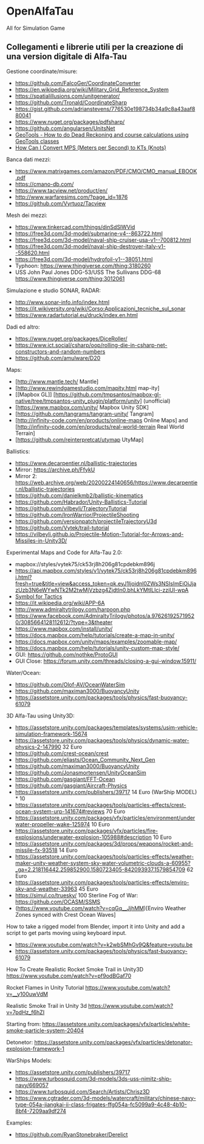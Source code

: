 # OpenAlfaTau
All for Simulation Game

## Collegamenti e librerie utili per la creazione di una version digitale di Alfa-Tau

Gestione coordinate/misure:

- https://github.com/FalcoGer/CoordinateConverter
- https://en.wikipedia.org/wiki/Military_Grid_Reference_System
- https://spatialillusions.com/unitgenerator/
- https://github.com/Tronald/CoordinateSharp
- https://gist.github.com/adrianstevens/776530e198734b34a9c8a43aaf880041
- https://www.nuget.org/packages/pdfsharp/
- https://github.com/angularsen/UnitsNet
- [GeoTools - How to do Dead Reckoning and course calculations using GeoTools classes](http://www.javased.com/index.php?post=3917340)
- [How Can I Convert MPS (Meters per Second) to KTs (Knots)](https://www.quora.com/C-How-can-I-convert-MPS-meters-per-second-to-KTs-knots-Or-KTs-to-MPS-It-doesnt-matter)

Banca dati mezzi:

- https://www.matrixgames.com/amazon/PDF/CMO/CMO_manual_EBOOK.pdf
- https://cmano-db.com/
- https://www.tacview.net/product/en/
- http://www.warfaresims.com/?page_id=1876
- https://github.com/Vyrtuoz/Tacview

Mesh dei mezzi:

- https://www.tinkercad.com/things/dinSdSlWVid
- https://free3d.com/3d-model/submarine-v4--863722.html
- https://free3d.com/3d-model/naval-ship-cruiser-usa-v1--700812.html
- https://free3d.com/3d-model/naval-ship-destroyer-italy-v1--558620.html
- https://free3d.com/3d-model/hydrofoil-v1--38051.html
- Typhoon: https://www.thingiverse.com/thing:3180260
- USS John Paul Jones DDG-53/USS The Sullivans DDG-68 https://www.thingiverse.com/thing:3012061

Simulazione e studio SONAR, RADAR:

- http://www.sonar-info.info/index.html
- https://it.wikiversity.org/wiki/Corso:Applicazioni_tecniche_sul_sonar
- https://www.radartutorial.eu/druck/index.en.html

Dadi ed altro:

- https://www.nuget.org/packages/DiceRoller/
- https://www.ict.social/csharp/oop/rolling-die-in-csharp-net-constructors-and-random-numbers
- https://github.com/amulware/D20

Maps:

* [http://www.mantle.tech/ Mantle]
* [http://www.rewindgamestudio.com/mapity.html map-ity]
* [[Mapbox GL]] [https://github.com/tmpsantos/mapbox-gl-native/tree/tmpsantos-unity_plugin/platform/unity] (unofficial)
* [https://www.mapbox.com/unity/ Mapbox Unity SDK]
* [https://github.com/tangrams/tangram-unity/ Tangram]
* [http://infinity-code.com/en/products/online-maps Online Maps] and [http://infinity-code.com/en/products/real-world-terrain Real World Terrain]
* [https://github.com/reinterpretcat/utymap UtyMap]

Ballistics:

* https://www.decarpentier.nl/ballistic-trajectories
* Mirror: https://archive.ph/FfykU
* Mirror 2: https://web.archive.org/web/20200224140656/https://www.decarpentier.nl/ballistic-trajectories
* https://github.com/danielkmb2/ballistic-kinematics
* https://github.com/Habrador/Unity-Ballistics-Tutorial
* https://github.com/vilbeyli/TrajectoryTutorial
* https://github.com/IronWarrior/ProjectileShooting
* https://github.com/versionpatch/projectileTrajectoryU3d
* https://github.com/Vytek/trail-tutorial
* https://vilbeyli.github.io/Projectile-Motion-Tutorial-for-Arrows-and-Missiles-in-Unity3D/

Experimental Maps and Code for Alfa-Tau 2.0:

* mapbox://styles/vytek75/ck53rj8h206g81cpdebkm896j
* https://api.mapbox.com/styles/v1/vytek75/ck53rj8h206g81cpdebkm896j.html?fresh=true&title=view&access_token=pk.eyJ1Ijoidnl0ZWs3NSIsImEiOiJjazUzb3N6eWYwNTk2M2twMjVzbzg4ZjdtIn0.bhLkYMtILIci-zziUI-wpA
* [Symbol for Tactics](https://spatialillusions.com/unitgenerator/)
* https://it.wikipedia.org/wiki/APP-6A
* http://www.admiraltytrilogy.com/harpoon.php
* https://www.facebook.com/AdmiraltyTrilogy/photos/a.976261925719520/3085664128112612/?type=3&theater
* https://www.mapbox.com/install/unity/
* https://docs.mapbox.com/help/tutorials/create-a-map-in-unity/
* https://docs.mapbox.com/unity/maps/examples/zoomable-map/
* https://docs.mapbox.com/help/tutorials/unity-custom-map-style/
* GUI: https://github.com/nothke/ProtoGUI
* GUI Close: https://forum.unity.com/threads/closing-a-gui-window.15911/

Water/Ocean:

* https://github.com/Olof-AV/OceanWaterSim
* https://github.com/maximan3000/BuoyancyUnity
* https://assetstore.unity.com/packages/tools/physics/fast-buoyancy-61079

3D Alfa-Tau using Unity3D:

- https://assetstore.unity.com/packages/templates/systems/usim-vehicle-simulation-framework-15674
- https://assetstore.unity.com/packages/tools/physics/dynamic-water-physics-2-147990 32 Euro
- https://github.com/crest-ocean/crest 
- https://github.com/eliasts/Ocean_Community_Next_Gen
- https://github.com/maximan3000/BuoyancyUnity
- https://github.com/Jonasmortensen/UnityOceanSim
- https://github.com/gasgiant/FFT-Ocean
- https://github.com/gasgiant/Aircraft-Physics
- https://assetstore.unity.com/publishers/39717 14 Euro (WarShip MODEL) * 10 
- https://assetstore.unity.com/packages/tools/particles-effects/crest-ocean-system-urp-141674#reviews 70 Euro
- https://assetstore.unity.com/packages/vfx/particles/environment/underwater-propeller-wake-125974 10 Euro
- https://assetstore.unity.com/packages/vfx/particles/fire-explosions/underwater-explosion-105988#description 10 Euro
- https://assetstore.unity.com/packages/3d/props/weapons/rocket-and-missile-fx-93518 14 Euro
- https://assetstore.unity.com/packages/tools/particles-effects/weather-maker-unity-weather-system-sky-water-volumetric-clouds-a-60955?_ga=2.218116442.259852900.1580723405-842093937.1579854709 62 Euro
- https://assetstore.unity.com/packages/tools/particles-effects/enviro-sky-and-weather-33963 45 Euro
- https://simul.co/truesky/ 100 Sterline
Fog of War: https://github.com/OCASM/SSMS
- (https://www.youtube.com/watch?v=cqGq__JjhMM)[Enviro Weather Zones synced with Crest Ocean Waves]

How to take a rigged model from Blender, import it into Unity and add a script to get parts moving using keyboard input.
- https://www.youtube.com/watch?v=k2wbSMhGv9Q&feature=youtu.be
- https://assetstore.unity.com/packages/tools/physics/fast-buoyancy-61079

How To Create Realistic Rocket Smoke Trail in Unity3D
https://www.youtube.com/watch?v=pf9odBGaf70

Rocket Flames in Unity Tutorial
https://www.youtube.com/watch?v=__y100uwVdM

Realistic Smoke Trail in Unity 3d
https://www.youtube.com/watch?v=7pdHz_f6hZI

Starting from: https://assetstore.unity.com/packages/vfx/particles/white-smoke-particle-system-20404

Detonetor:
https://assetstore.unity.com/packages/vfx/particles/detonator-explosion-framework-1

WarShips Models:
* https://assetstore.unity.com/publishers/39717
* https://www.turbosquid.com/3d-models/3ds-uss-nimitz-ship-navy/669057
* https://www.turbosquid.com/Search/Artists/Chrisz3D
* https://www.cgtrader.com/3d-models/watercraft/military/chinese-navy-type-054a-jiangkai-ii-class-frigates-ffg054a-fc5099a9-4c48-4b10-8bf4-7209aa9df274

Examples:

- https://github.com/RyanStonebraker/Derelict

